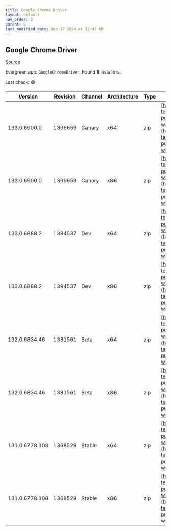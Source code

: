 ```yaml
---
title: Google Chrome Driver
layout: default
nav_order: 2
parent: G
last_modified_date: Dec 17 2024 at 12:47 AM
---
```


## Google Chrome Driver

[Source](https://googlechromelabs.github.io/chrome-for-testing/)

Evergreen app: `GoogleChromeDriver`. Found **8** installers.

Last check: 🟢

| Version        | Revision | Channel | Architecture | Type | URI                                                                                                                                                                                                          |
| -------------- | -------- | ------- | ------------ | ---- | ------------------------------------------------------------------------------------------------------------------------------------------------------------------------------------------------------------ |
| 133.0.6900.0   | 1396659  | Canary  | x64          | zip  | [https://storage.googleapis.com/chrome-for-testing-public/133.0.6900.0/win64/chromedriver-win64.zip](https://storage.googleapis.com/chrome-for-testing-public/133.0.6900.0/win64/chromedriver-win64.zip)     |
| 133.0.6900.0   | 1396659  | Canary  | x86          | zip  | [https://storage.googleapis.com/chrome-for-testing-public/133.0.6900.0/win32/chromedriver-win32.zip](https://storage.googleapis.com/chrome-for-testing-public/133.0.6900.0/win32/chromedriver-win32.zip)     |
| 133.0.6888.2   | 1394537  | Dev     | x64          | zip  | [https://storage.googleapis.com/chrome-for-testing-public/133.0.6888.2/win64/chromedriver-win64.zip](https://storage.googleapis.com/chrome-for-testing-public/133.0.6888.2/win64/chromedriver-win64.zip)     |
| 133.0.6888.2   | 1394537  | Dev     | x86          | zip  | [https://storage.googleapis.com/chrome-for-testing-public/133.0.6888.2/win32/chromedriver-win32.zip](https://storage.googleapis.com/chrome-for-testing-public/133.0.6888.2/win32/chromedriver-win32.zip)     |
| 132.0.6834.46  | 1381561  | Beta    | x64          | zip  | [https://storage.googleapis.com/chrome-for-testing-public/132.0.6834.46/win64/chromedriver-win64.zip](https://storage.googleapis.com/chrome-for-testing-public/132.0.6834.46/win64/chromedriver-win64.zip)   |
| 132.0.6834.46  | 1381561  | Beta    | x86          | zip  | [https://storage.googleapis.com/chrome-for-testing-public/132.0.6834.46/win32/chromedriver-win32.zip](https://storage.googleapis.com/chrome-for-testing-public/132.0.6834.46/win32/chromedriver-win32.zip)   |
| 131.0.6778.108 | 1368529  | Stable  | x64          | zip  | [https://storage.googleapis.com/chrome-for-testing-public/131.0.6778.108/win64/chromedriver-win64.zip](https://storage.googleapis.com/chrome-for-testing-public/131.0.6778.108/win64/chromedriver-win64.zip) |
| 131.0.6778.108 | 1368529  | Stable  | x86          | zip  | [https://storage.googleapis.com/chrome-for-testing-public/131.0.6778.108/win32/chromedriver-win32.zip](https://storage.googleapis.com/chrome-for-testing-public/131.0.6778.108/win32/chromedriver-win32.zip) |
